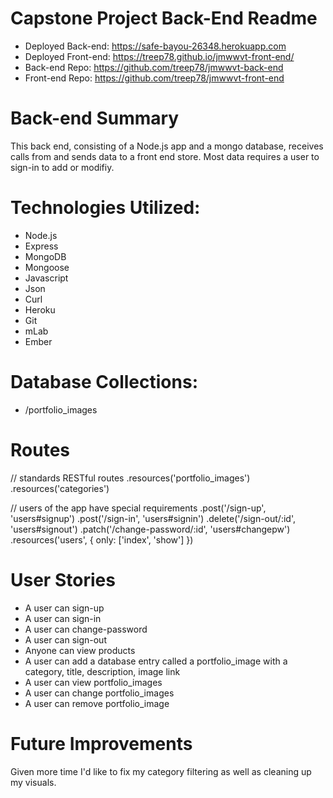 # Capstone Project Back-End Readme

- Deployed Back-end: https://safe-bayou-26348.herokuapp.com
- Deployed Front-end: https://treep78.github.io/jmwwvt-front-end/
- Back-end Repo: https://github.com/treep78/jmwwvt-back-end
- Front-end Repo: https://github.com/treep78/jmwwvt-front-end

# Back-end Summary

This back end, consisting of a Node.js app and a mongo database, receives calls from and sends data to a front end store. Most data requires a user to sign-in to add or modifiy.

# Technologies Utilized:

- Node.js
- Express
- MongoDB
- Mongoose
- Javascript
- Json
- Curl
- Heroku
- Git
- mLab
- Ember

# Database Collections:

- /portfolio_images

# Routes

// standards RESTful routes
.resources('portfolio_images')
.resources('categories')

// users of the app have special requirements
.post('/sign-up', 'users#signup')
.post('/sign-in', 'users#signin')
.delete('/sign-out/:id', 'users#signout')
.patch('/change-password/:id', 'users#changepw')
.resources('users', { only: ['index', 'show'] })

# User Stories

- A user can sign-up
- A user can sign-in
- A user can change-password
- A user can sign-out
- Anyone can view products
- A user can add a database entry called a portfolio_image with a category, title, description, image link
- A user can view portfolio_images
- A user can change portfolio_images
- A user can remove portfolio_image

# Future Improvements

Given more time I'd like to fix my category filtering as well as cleaning up my visuals.
